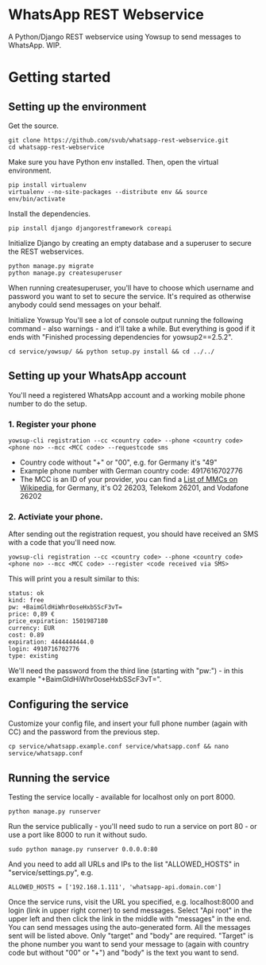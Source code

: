 # WhatsApp REST Webservice
A Python/Django REST webservice using Yowsup to send messages to WhatsApp. WIP.

# Getting started

## Setting up the environment
Get the source.

    git clone https://github.com/svub/whatsapp-rest-webservice.git
    cd whatsapp-rest-webservice

Make sure you have Python env installed. Then, open the virtual environment.

    pip install virtualenv
    virtualenv --no-site-packages --distribute env && source env/bin/activate

Install the dependencies.

    pip install django djangorestframework coreapi

Initialize Django by creating an empty database and a superuser to secure the REST webservices.

    python manage.py migrate
    python manage.py createsuperuser
When running createsuperuser, you'll have to choose which username and password you want to set to secure the service. It's required as otherwise anybody could send messages on your behalf.

Initialize Yowsup
You'll see a lot of console output running the following command - also warnings - and it'll take a while. But everything is good if it ends with "Finished processing dependencies for yowsup2==2.5.2".

    cd service/yowsup/ && python setup.py install && cd ../../

## Setting up your WhatsApp account
You'll need a registered WhatsApp account and a working mobile phone number to do the setup.

### 1. Register your phone

    yowsup-cli registration --cc <country code> --phone <country code><phone no> --mcc <MCC code> --requestcode sms
* Country code without "+" or "00", e.g. for Germany it's "49"
* Example phone number with German country code: 4917616702776
* The MCC is an ID of your provider, you can find a [List of MMCs on Wikipedia](https://en.wikipedia.org/wiki/Mobile_country_code), for Germany, it's O2 26203, Telekom 26201, and Vodafone 26202

### 2. Activiate your phone.
After sending out the registration request, you should have received an SMS with a code that you'll need now.

    yowsup-cli registration --cc <country code> --phone <country code><phone no> --mcc <MCC code> --register <code received via SMS>

This will print you a result similar to this:

    status: ok
    kind: free
    pw: +BaimGldHiWhr0oseHxbSScF3vT=
    price: 0,89 €
    price_expiration: 1501987180
    currency: EUR
    cost: 0.89
    expiration: 4444444444.0
    login: 4910716702776
    type: existing
We'll need the password from the third line (starting with "pw:") - in this example "+BaimGldHiWhr0oseHxbSScF3vT=".

## Configuring the service
Customize your config file, and insert your full phone number (again with CC) and the password from the previous step.

    cp service/whatsapp.example.conf service/whatsapp.conf && nano service/whatsapp.conf

## Running the service
Testing the service locally - available for localhost only on port 8000.

    python manage.py runserver

Run the service publically - you'll need sudo to run a service on port 80 - or use a port like 8000 to run it without sudo.

    sudo python manage.py runserver 0.0.0.0:80

And you need to add all URLs and IPs to the list "ALLOWED_HOSTS" in "service/settings.py", e.g.

    ALLOWED_HOSTS = ['192.168.1.111', 'whatsapp-api.domain.com']

Once the service runs, visit the URL you specified, e.g. localhost:8000 and login (link in upper right corner) to send messages. Select "Api root" in the upper left and then click the link in the middle with "messages" in the end. You can send messages using the auto-generated form. All the messages sent will be listed above. Only "target" and "body" are required. "Target" is the phone number you want to send your message to (again with country code but without "00" or "+") and "body" is the text you want to send.
